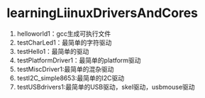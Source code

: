 # learningLiinuxDriversAndCores
1. helloworld1：gcc生成可执行文件
2. testCharLed1：最简单的字符驱动 
3. testHello1：最简单的驱动
4. testPlatformDriver1：最简单的platform驱动
5. testMiscDriver1:最简单的混杂驱动
6. testI2C_simple8653:最简单的I2C驱动
7. testUSBdrivers1:最简单的USB驱动，skel驱动，usbmouse驱动


